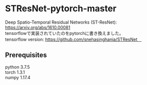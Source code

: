 # STResNet-pytorch-master

Deep Spatio-Temporal Residual Networks (ST-ResNet): https://arxiv.org/abs/1610.00081  
tensorflowで実装されていたのをpytorchに書き換えました。  
tensorflow version: https://github.com/snehasinghania/STResNet　  

## Prerequisites
python 3.7.5  
torch 1.3.1  
numpy 1.17.4  


